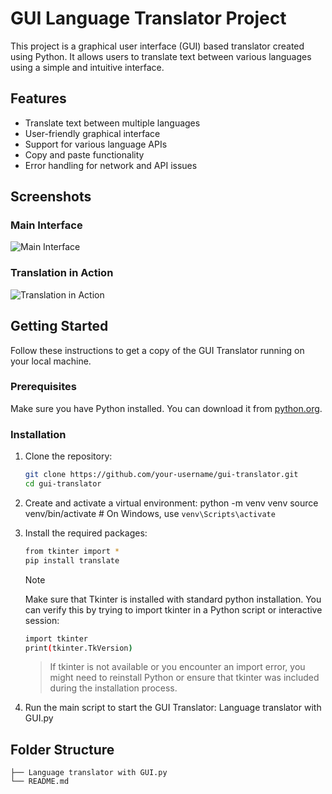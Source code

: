 # GUI Language Translator Project

This project is a graphical user interface (GUI) based translator created using Python. It allows users to translate text between various languages using a simple and intuitive interface.

## Features

- Translate text between multiple languages
- User-friendly graphical interface
- Support for various language APIs
- Copy and paste functionality
- Error handling for network and API issues
  
## Screenshots

### Main Interface

![Main Interface](https://github.com/user-attachments/assets/88a6dc42-d034-40f9-af3f-7af3f9fba648)


### Translation in Action

![Translation in Action](https://github.com/user-attachments/assets/a73fc90f-8d07-4295-bf54-64af0ca329ae)


## Getting Started

Follow these instructions to get a copy of the GUI Translator running on your local machine.

### Prerequisites

Make sure you have Python installed. You can download it from [python.org](https://www.python.org/).

### Installation

1. Clone the repository:
   ```sh
   git clone https://github.com/your-username/gui-translator.git
   cd gui-translator

2. Create and activate a virtual environment:
   python -m venv venv
source venv/bin/activate  # On Windows, use `venv\Scripts\activate`

3. Install the required packages:
   ```sh
   from tkinter import * 
   pip install translate
   ```
   > [!NOTE]
   > Make sure that Tkinter is installed with standard python installation. You can verify this by trying to import tkinter in a Python script or interactive session:
     ```sh
     import tkinter
     print(tkinter.TkVersion)
   ```

    > If tkinter is not available or you encounter an import error, you might need to reinstall Python or
      ensure that tkinter was included during the installation process.

5. Run the main script to start the GUI Translator:
   Language translator with GUI.py

## Folder Structure
```
├── Language translator with GUI.py
└── README.md
```


